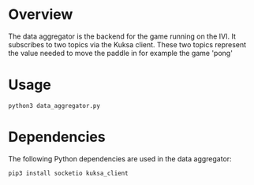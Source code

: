 # Overview

The data aggregator is the backend for the game running on the IVI. It subscribes to two topics via the Kuksa client. These two topics represent the value needed to move the paddle in for example the game 'pong'

# Usage
```
python3 data_aggregator.py
```

# Dependencies
The following Python dependencies are used in the data aggregator:

```
pip3 install socketio kuksa_client
```
